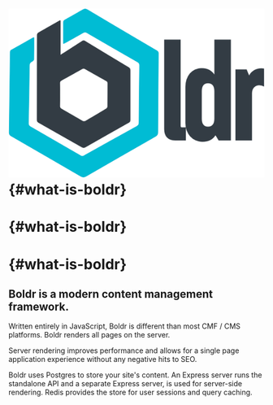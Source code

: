 #                   ![](/assets/boldr-text-logo.png) {#what-is-boldr}

#  {#what-is-boldr}

#  {#what-is-boldr}

## Boldr is a **modern** content management framework. 

Written entirely in JavaScript, Boldr is different than most CMF / CMS platforms. Boldr renders all pages on the server. 

Server rendering improves performance and allows for a single page application experience without any negative hits to SEO. 

Boldr uses Postgres to store your site's content. An Express server runs the standalone API and a separate Express server, is used for server-side rendering. Redis provides the store for user sessions and query caching.



